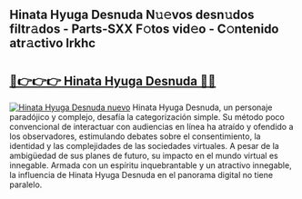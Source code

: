 ## Hinata Hyuga Desnuda N𝚞𝚎vos desn𝚞dos filtr𝚊dos - Parts-SXX F𝚘tos vid𝚎o - C𝚘ntenido atr𝚊ctivo lrkhc

# <h2><a href="http://mb16mci.tromn.icu/?c=Hinata+Hyuga+Desnuda">🔗👉👉👉 Hinata Hyuga Desnuda 🔗🔗</a></h2>

[![Hinata Hyuga Desnuda nuevo](https://i.imgur.com/pEAQMta.gif)](http://mb16mci.tromn.icu/?c=Hinata+Hyuga+Desnuda)
Hinata Hyuga Desnuda, un personaje paradójico y complejo, desafía la categorización simple. Su método poco convencional de interactuar con audiencias en línea ha atraído y ofendido a los observadores, estimulando debates sobre el consentimiento, la identidad y las complejidades de las sociedades virtuales. A pesar de la ambigüedad de sus planes de futuro, su impacto en el mundo virtual es innegable. Armada con un espíritu inquebrantable y un atractivo innegable, la influencia de Hinata Hyuga Desnuda en el panorama digital no tiene paralelo.
